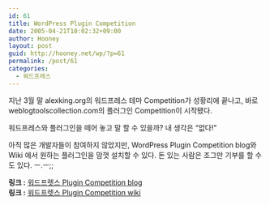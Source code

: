 ```yaml
---
id: 61
title: WordPress Plugin Competition
date: 2005-04-21T10:02:32+09:00
author: Hooney
layout: post
guid: http://hooney.net/wp/?p=61
permalink: /post/61
categories:
  - 워드프레스
---
```

지난 3월 말 alexking.org의 워드프레스 테마 Competition가 성황리에 끝나고, 바로 weblogtoolscollection.com의 플러그인 Competition이 시작됐다.

워드프레스와 플러그인을 떼어 놓고 말 할 수 있을까? 내 생각은 &#8220;없다!&#8221;

아직 많은 개발자들이 참여하지 않았지만, WordPress Plugin Competition blog와 Wiki 에서 원하는 플러그인을 맘껏 설치할 수 있다. 돈 있는 사람은 조그만 기부를 할 수도 있다. ㅡ.ㅡ;;

**링크 :** [워드프렛스 Plugin Competition blog](http://weblogtoolscollection.com/pluginblog/)  
**링크 :** [워드프렛스 Plugin Competition wiki](http://weblogtoolscollection.com/pluginwiki/)